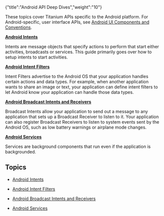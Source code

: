 {"title":"Android API Deep Dives","weight":"10"} 

These topics cover Titanium APIs specific to the Android platform. For Android-specific, user interface APIs, see [Android UI Components and Conventions](/docs/appc/Titanium_SDK/Titanium_SDK_How-tos/User_Interface_Deep_Dives/Android_UI_Components_and_Conventions/).

**[Android Intents](/docs/appc/Titanium_SDK/Titanium_SDK_How-tos/Platform_API_Deep_Dives/Android_API_Deep_Dives/Android_Intents/)**

Intents are message objects that specify actions to perform that start either activities, broadcasts or services. This guide primarily goes over how to setup intents to start activities.

**[Android Intent Filters](/docs/appc/Titanium_SDK/Titanium_SDK_How-tos/Platform_API_Deep_Dives/Android_API_Deep_Dives/Android_Intent_Filters/)**

Intent Filters advertise to the Android OS that your application handles certain actions and data types. For example, when another application wants to share an image or text, your application can define intent filters to let Android know your application can handle those data types.

**[Android Broadcast Intents and Receivers](/docs/appc/Titanium_SDK/Titanium_SDK_How-tos/Platform_API_Deep_Dives/Android_API_Deep_Dives/Android_Broadcast_Intents_and_Receivers/)**

Broadcast Intents allow your application to send out a message to any application that sets up a Broadcast Receiver to listen to it. Your application can also register Broadcast Receivers to listen to system events sent by the Android OS, such as low battery warnings or airplane mode changes.

**[Android Services](/docs/appc/Titanium_SDK/Titanium_SDK_How-tos/Platform_API_Deep_Dives/Android_API_Deep_Dives/Android_Services/)**

Services are background components that run even if the application is backgrounded.

## Topics

*   [Android Intents](/docs/appc/Titanium_SDK/Titanium_SDK_How-tos/Platform_API_Deep_Dives/Android_API_Deep_Dives/Android_Intents/)
    
*   [Android Intent Filters](/docs/appc/Titanium_SDK/Titanium_SDK_How-tos/Platform_API_Deep_Dives/Android_API_Deep_Dives/Android_Intent_Filters/)
    
*   [Android Broadcast Intents and Receivers](/docs/appc/Titanium_SDK/Titanium_SDK_How-tos/Platform_API_Deep_Dives/Android_API_Deep_Dives/Android_Broadcast_Intents_and_Receivers/)
    
*   [Android Services](/docs/appc/Titanium_SDK/Titanium_SDK_How-tos/Platform_API_Deep_Dives/Android_API_Deep_Dives/Android_Services/)